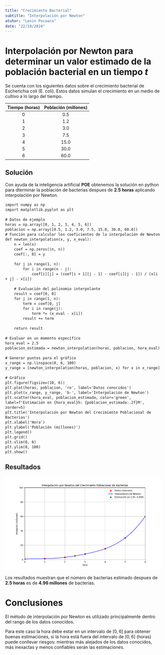 ```yaml
---
title: "Crecimiento Bacterial"
subtitle: "Interpolación por Newton"
atuhor: "Lenin Pocoaca"
date: "22/10/2024"
---
```


# Interpolación por Newton para determinar un valor estimado de la población bacterial en un tiempo $t$

Se cuenta con los siguientes datos sobre el crecimiento
bacterial de Escherichia coli (E. coli). Estos datos simulan el crecimiento en un medio de cultivo a lo largo del tiempo.

|Tiempo (horas)|Población (millones)|
|:-:|:-:|
|0|0.5|
|1|1.2|
|2|3.0|
|3|7.5|
|4|15.0|
|5|30.0|
|6|60.0|

## Solución

Con ayuda de la inteligencia artificial **POE** obtenemos la solución en python para dterminar la población de bacterias despues de **2.5 horas** aplicando interpolación por Newton.

```{python}
import numpy as np
import matplotlib.pyplot as plt

# Datos de ejemplo
horas = np.array([0, 1, 2, 3, 4, 5, 6])
poblacion = np.array([0.5, 1.2, 3.0, 7.5, 15.0, 30.0, 60.0])
# Función para calcular los coeficientes de la interpolación de Newton
def newton_interpolation(x, y, x_eval):
    n = len(x)
    coef = np.zeros((n, n))
    coef[:, 0] = y
    
    for j in range(1, n):
        for i in range(n - j):
            coef[i][j] = (coef[i + 1][j - 1] - coef[i][j - 1]) / (x[i + j] - x[i])

    # Evaluación del polinomio interpolante
    result = coef[0, 0]
    for j in range(1, n):
        term = coef[0, j]
        for i in range(j):
            term *= (x_eval - x[i])
        result += term

    return result

# Evaluar en un momento específico
hora_eval = 2.5
poblacion_estimada = newton_interpolation(horas, poblacion, hora_eval)

# Generar puntos para el gráfico
x_range = np.linspace(0, 6, 100)
y_range = [newton_interpolation(horas, poblacion, x) for x in x_range]

# Gráfico
plt.figure(figsize=(10, 6))
plt.plot(horas, poblacion, 'ro', label='Datos conocidos')
plt.plot(x_range, y_range, 'b-', label='Interpolación de Newton')
plt.scatter(hora_eval, poblacion_estimada, color='green', label=f'Estimación en {hora_eval}h: {poblacion_estimada:.2f}M', zorder=5)
plt.title('Interpolación por Newton del Crecimiento Poblacional de Bacterias')
plt.xlabel('Hora')
plt.ylabel('Población (millones)')
plt.legend()
plt.grid()
plt.xlim(0, 6)
plt.ylim(0, 100)
plt.show()
```
## Resultados

![Gráfico](Figure_1.png)

Los resultados muestran que el número de bacterias estimado despues de **2.5 horas** es de **4.96 millones** de bacterias.

# Conclusiones

El método de interpolación por Newton es utilizado principalmente dentro del rango de los datos conocidos.

Para este caso la hora debe estar en un intervalo de $[0, 6]$ para obtener buenas estimaciónes, si la hora está fuera del intervalo de $[0, 6]$ (horas) puede conllevar riesgos: mientras más alejados de los datos conocidos, más inexactas y menos confiables serán las estimaciones.